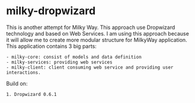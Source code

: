 milky-dropwizard
================

This is another attempt for Milky Way. This approach use Dropwizard technology and based on Web Services. 
I am using this approach because it will allow me to create more modular structure for MilkyWay application.
This application contains 3 big parts:
 
	- milky-core: consist of models and data definition
	- milky-services: providing web services
	- milky-client: client consuming web service and providing user interactions.

Build on:

	1. Dropwizard 0.6.1

